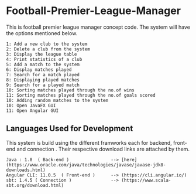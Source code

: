 # Football-Premier-League-Manager
This is football premier league manager concept code. The system will have the options mentioned below.

    1: Add a new club to the system
    2: Delete a club from the system
    3: Display the league table
    4: Print statistics of a club
    5: Add a match to the system
    6: Display matches played
    7: Search for a match played
    8: Displaying played matches
    9: Search for a played match
    10: Sorting matches played through the no.of wins
    11: Sorting matches played through the no.of goals scored
    10: Adding random matches to the system   
    10: Open JavaFX GUI
    11: Open Angular GUI
    
## Languages Used for Development

This system is build using the different framworks each for backend, front-end and connection . Their respective download links are attached by them.

    Java : 1.8  ( Back-end )                --> [here](https://www.oracle.com/java/technologies/javase/javase-jdk8-downloads.html)
    Angular CLI: 11.0.5  ( Front-end )      --> (https://cli.angular.io/)
    sbt: 1.4.5 ( Connection )               --> (https://www.scala-sbt.org/download.html)
    


    
